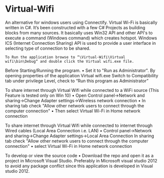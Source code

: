 # Virtual-Wifi
An alternative for windows users using Connectify.
Virtual Wi-Fi is basically written in C#. It’s been constructed with a few C# Projects as building blocks from many sources. It basically uses Win32 API and other API's to execute a command (Windows command) which creates hotspot. Windows ICS (Internet Connection Sharing) API is used to provide a user interface in selecting type of connection to be shared.

	To Run the application browse to “\Virtual-Wifi\Virtual wifi\bin\Debug“ and double click the Virtual wifi.exe file.


Before Starting/Running the program. 
•	Set it to "Run as Administrator". By opening properties of the application Virtual wifi.exe Switch to Compatibility tab under privilege Level, check to “Run this program as Administrator”


To share internet through Virtual Wifi while connected to a WiFi source (This Feature is tested only on Win 10) 
•	Open Control panel->Network and sharing->Change Adapter settings->Wireless network connection 
•	In sharing tab check "Allow other network users to connect through the computer connection" 
•	Then select Virtual Wi-Fi in Home network connection 


To share internet through Virtual Wifi while connected to internet through Wired cables (Local Area Connection i.e. LAN)
•	Control panel->Network and sharing->Change Adapter settings->Local Area Connection In sharing tab check "Allow other network users to connect through the computer connection"
•	select Virtual Wi-Fi in Home network connection


To develop or view the source code 
•	Download the repo and open it as a project in Microsoft Visual Studio. Preferably in Microsoft visual studio 2012 to avoid any package conflict since this application is developed in Visual studio 2012.
